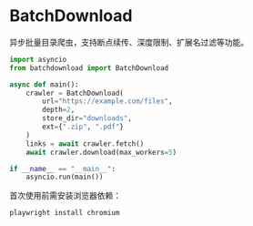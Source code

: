 # BatchDownload

异步批量目录爬虫，支持断点续传、深度限制、扩展名过滤等功能。

```python
import asyncio
from batchdownload import BatchDownload

async def main():
    crawler = BatchDownload(
        url="https://example.com/files",
        depth=2,
        store_dir="downloads",
        ext={".zip", ".pdf"}
    )
    links = await crawler.fetch()
    await crawler.download(max_workers=5)

if __name__ == "__main__":
    asyncio.run(main())
```

首次使用前需安装浏览器依赖：

```shell
playwright install chromium
```


